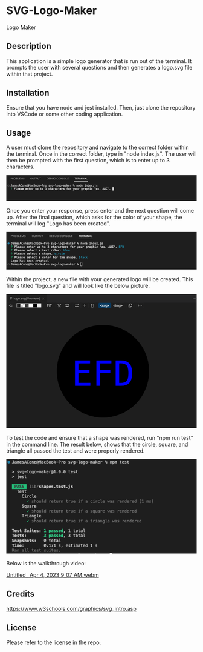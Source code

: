 # SVG-Logo-Maker
Logo Maker

## Description
This application is a simple logo generator that is run out of the terminal. It prompts the user with several questions and then generates a logo.svg file within that project. 

## Installation
Ensure that you have node and jest installed. Then, just clone the repository into VSCode or some other coding application. 

## Usage
A user must clone the repository and navigate to the correct folder within the terminal. Once in the correct folder, type in "node index.js". The user will then be prompted with the first question, which is to enter up to 3 characters.

![command line with first question asking for up to 3 characters](images/logo-maker-first.png)

Once you enter your response, press enter and the next question will come up. After the final question, which asks for the color of your shape, the terminal will log "Logo has been created".

![command line with all questions and Logo generated logged](images/logo-maker-all.png)

Within the project, a new file with your generated logo will be created. This file is titled "logo.svg" and will look like the below picture.

![logo.svg that was generated with user responses. Black circle with blue text](images/logo-maker-circle.png)

To test the code and ensure that a shape was rendered, run "npm run test" in the command line. The result below, shows that the circle, square, and triangle all passed the test and were properly rendered. 


![command line with the three tests that all passed](images/logo-maker-tests.png)

Below is the walkthrough video:

[Untitled_ Apr 4, 2023 9_07 AM.webm](https://user-images.githubusercontent.com/121627491/229809995-e4231188-cc76-4c4e-aef0-d28e9e399993.webm)


## Credits

https://www.w3schools.com/graphics/svg_intro.asp

## License
Please refer to the license in the repo.
